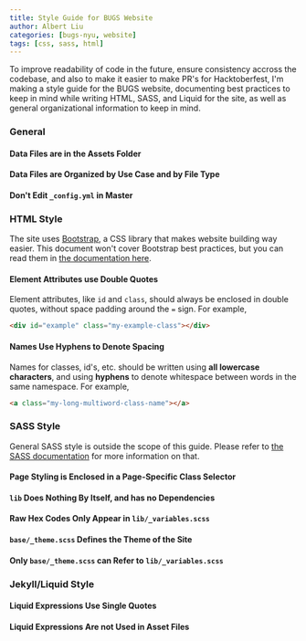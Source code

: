 ```yaml
---
title: Style Guide for BUGS Website
author: Albert Liu
categories: [bugs-nyu, website]
tags: [css, sass, html]
---
```

<!-- {% raw %} -->
<!-- {% include refc-small.html text="ref commit" commit="3cad965..." %} -->
<!-- {% include ref-commit.html text="ref commit" commit="3cad965..." %} -->
<!-- {% endraw %} -->
To improve readability of code in the future, ensure consistency accross the codebase, and also to make it easier to make PR's for Hacktoberfest, I'm making a style guide for the BUGS website, documenting best practices to keep in mind while writing HTML, SASS, and Liquid for the site, as well as general organizational information to keep in mind.

### General

#### Data Files are in the Assets Folder

#### Data Files are Organized by Use Case and by File Type

#### Don't Edit `_config.yml` in Master


### HTML Style
The site uses [Bootstrap][bootstrap], a CSS library that makes website building way easier. This document won't cover Bootstrap best practices, but you can read them in [the documentation here][bootstrap-docs].

[bootstrap]: https://getbootstrap.com/
[bootstrap-docs]: https://getbootstrap.com/docs/4.1/layout/overview/

#### Element Attributes use Double Quotes
Element attributes, like `id` and `class`, should always be enclosed in double quotes, without space padding around the `=` sign. For example,

```html
<div id="example" class="my-example-class"></div>
```

#### Names Use Hyphens to Denote Spacing
Names for classes, id's, etc. should be written using **all lowercase characters**,
and using **hyphens** to denote whitespace between words in the same namespace. For example,

```html
<a class="my-long-multiword-class-name"></a>
```


### SASS Style
General SASS style is outside the scope of this guide. Please refer to [the SASS documentation][sass-docs] for more information on that.

[sass-docs]: https://sass-lang.com/guide

#### Page Styling is Enclosed in a Page-Specific Class Selector

#### `lib` Does Nothing By Itself, and has no Dependencies

#### Raw Hex Codes Only Appear in `lib/_variables.scss`

#### `base/_theme.scss` Defines the Theme of the Site

#### Only `base/_theme.scss` can Refer to `lib/_variables.scss`


### Jekyll/Liquid Style

#### Liquid Expressions Use Single Quotes

#### Liquid Expressions Are not Used in Asset Files

####
